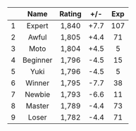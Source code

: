 | |Name|Rating|+/-|Exp|
|-|:--:|:----:|:-:|:-:|
|1|Expert|1,840|+7.7|107|
|2|Awful|1,805|+4.4|71|
|3|Moto|1,804|+4.5|5|
|4|Beginner|1,796|-4.5|15|
|5|Yuki|1,796|-4.5|5|
|6|Winner|1,795|-7.7|38|
|7|Newbie|1,793|-6.6|11|
|8|Master|1,789|-4.4|73|
|9|Loser|1,782|-4.4|71|
